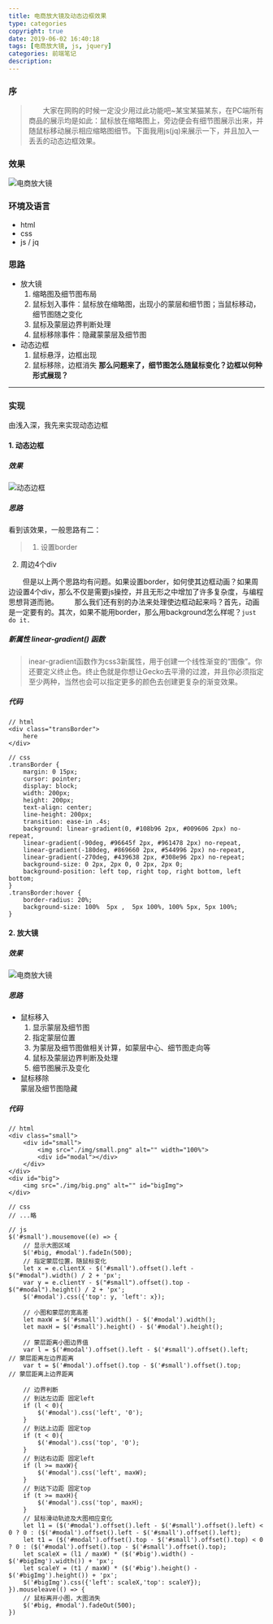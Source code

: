 ```yaml
---
title: 电商放大镜及动态边框效果
type: categories
copyright: true
date: 2019-06-02 16:40:18
tags: [电商放大镜, js, jquery]
categories: 前端笔记
description:
---
```

### 序
>&emsp;&emsp;大家在网购的时候一定没少用过此功能吧~某宝某猫某东，在PC端所有商品的展示均是如此：鼠标放在缩略图上，旁边便会有细节图展示出来，并随鼠标移动展示相应缩略图细节。下面我用js(jq)来展示一下，并且加入一丢丢的动态边框效果。

<!--more-->

### 效果
![电商放大镜](/images/posts/电商放大镜.gif '电商放大镜')

### 环境及语言
- html
- css
- js / jq

### 思路
- 放大镜
	1. 缩略图及细节图布局
	2. 鼠标划入事件：鼠标放在缩略图，出现小的蒙层和细节图；当鼠标移动，细节图随之变化
	3. 鼠标及蒙层边界判断处理
	4. 鼠标移除事件：隐藏蒙蒙层及细节图
- 动态边框
	1. 鼠标悬浮，边框出现
	2. 鼠标移除，边框消失
**那么问题来了，细节图怎么随鼠标变化？边框以何种形式展现？**

------

### 实现
由浅入深，我先来实现动态边框

#### 1. 动态边框

##### 效果
![动态边框](/images/posts/动态边框.gif '动态边框')
##### 思路
看到该效果，一般思路有二：
>1. 设置border
2. 周边4个div

&emsp;&emsp;但是以上两个思路均有问题。如果设置border，如何使其边框动画？如果周边设置4个div，那么不仅是需要js操控，并且无形之中增加了许多复杂度，与编程思想背道而驰。
&emsp;&emsp;那么我们还有别的办法来处理使边框动起来吗？首先，动画是一定要有的。其次，如果不能用border，那么用background怎么样呢？`just do it.`
##### 新属性 linear-gradient() 函数
>inear-gradient函数作为css3新属性，用于创建一个线性渐变的“图像”。你还要定义终止色。终止色就是你想让Gecko去平滑的过渡，并且你必须指定至少两种，当然也会可以指定更多的颜色去创建更复杂的渐变效果。
##### 代码
```
// html 
<div class="transBorder">
    here
</div>

// css
.transBorder {
	margin: 0 15px;
	cursor: pointer;
	display: block;
	width: 200px;
	height: 200px;
	text-align: center;
	line-height: 200px;
	transition: ease-in .4s;
	background: linear-gradient(0, #108b96 2px, #009606 2px) no-repeat,
	linear-gradient(-90deg, #96645f 2px, #961478 2px) no-repeat,
	linear-gradient(-180deg, #869660 2px, #544996 2px) no-repeat,
	linear-gradient(-270deg, #439638 2px, #308e96 2px) no-repeat;
	background-size: 0 2px, 2px 0, 0 2px, 2px 0;
	background-position: left top, right top, right bottom, left bottom;
}
.transBorder:hover {
	border-radius: 20%;
	background-size: 100%  5px ,  5px 100%, 100% 5px, 5px 100%;
}
```

#### 2. 放大镜

##### 效果
![电商放大镜](/images/posts/电商放大镜.png '电商放大镜')
##### 思路
>
- 鼠标移入
	1. 显示蒙层及细节图
	2. 指定蒙层位置
	3. 为蒙层及细节图做相关计算，如蒙层中心、细节图走向等
	4. 鼠标及蒙层边界判断及处理
	5. 细节图展示及变化
- 鼠标移除	
	蒙层及细节图隐藏

##### 代码
```
// html 
<div class="small">
	<div id="small">
		<img src="./img/small.png" alt="" width="100%">
		<div id="modal"></div>
	</div>
</div>
<div id="big">
	<img src="./img/big.png" alt="" id="bigImg">
</div>

// css
// ...略

// js
$('#small').mousemove((e) => {
	// 显示大图区域
	$('#big, #modal').fadeIn(500);
	// 指定蒙层位置，随鼠标变化
	let x = e.clientX - $('#small').offset().left - $("#modal").width() / 2 + 'px';
	var y = e.clientY - $("#small").offset().top - $("#modal").height() / 2 + 'px';
	$('#modal').css({'top': y, 'left': x});

	// 小图和蒙层的宽高差
	let maxW = $('#small').width() - $('#modal').width();
	let maxH = $('#small').height() - $('#modal').height();

	// 蒙层距离小图边界值
	var l = $('#modal').offset().left - $('#small').offset().left;   // 蒙层距离左边界距离
	var t = $('#modal').offset().top - $('#small').offset().top;     // 蒙层距离上边界距离

	// 边界判断
	// 到达左边距 固定left
	if (l < 0){
		$('#modal').css('left', '0');
	}
	// 到达上边距 固定top
	if (t < 0){
		$('#modal').css('top', '0');
	}
	// 到达右边距 固定left
	if (l >= maxW){
		$('#modal').css('left', maxW);
	}
	// 到达下边距 固定top
	if (t >= maxH){
		$('#modal').css('top', maxH);
	}
	// 鼠标滑动轨迹及大图相应变化
	let l1 = ($('#modal').offset().left - $('#small').offset().left) < 0 ? 0 : ($('#modal').offset().left - $('#small').offset().left);
	let t1 = ($('#modal').offset().top - $('#small').offset().top) < 0 ? 0 : ($('#modal').offset().top - $('#small').offset().top);
	let scaleX = (l1 / maxW) * ($('#big').width() - $('#bigImg').width()) + 'px';
	let scaleY = (t1 / maxW) * ($('#big').height() - $('#bigImg').height()) + 'px';
	$('#bigImg').css({'left': scaleX,'top': scaleY});
}).mouseleave(() => {
	// 鼠标离开小图，大图消失
	$('#big, #modal').fadeOut(500);
})
```

